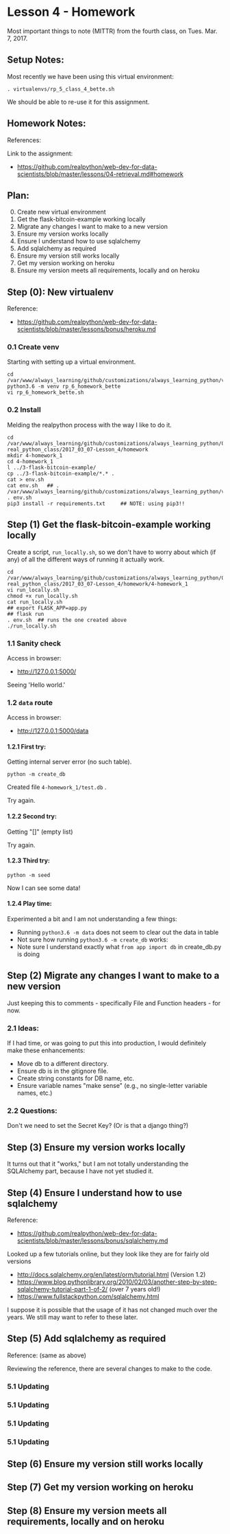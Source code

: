 
# Lesson 4 - Homework

Most important things to note (MITTR) from the fourth class, on Tues. Mar. 7, 2017.

## Setup Notes:

Most recently we have been using this virtual environment:

```
. virtualenvs/rp_5_class_4_bette.sh
```

We should be able to re-use it for this assignment.

## Homework Notes:

References:

Link to the assignment:

- https://github.com/realpython/web-dev-for-data-scientists/blob/master/lessons/04-retrieval.md#homework

## Plan:

0. Create new virtual environment
1. Get the flask-bitcoin-example working locally
2. Migrate any changes I want to make to a new version
3. Ensure my version works locally
4. Ensure I understand how to use sqlalchemy
5. Add sqlalchemy as required
6. Ensure my version still works locally
7. Get my version working on heroku
8. Ensure my version meets all requirements, locally and on heroku

## Step (0): New virtualenv

Reference:

* https://github.com/realpython/web-dev-for-data-scientists/blob/master/lessons/bonus/heroku.md

### 0.1 Create venv

Starting with setting up a virtual environment.

```
cd /var/www/always_learning/github/customizations/always_learning_python/virtualenvs
python3.6 -m venv rp_6_homework_bette
vi rp_6_homework_bette.sh
```

### 0.2 Install

Melding the realpython process with the way I like to do it.

```
cd /var/www/always_learning/github/customizations/always_learning_python/08-real_python_class/2017_03_07-Lesson_4/homework
mkdir 4-homework_1
cd 4-homework_1
l ../3-flask-bitcoin-example/
cp ../3-flask-bitcoin-example/*.* .
cat > env.sh
cat env.sh   ## . /var/www/always_learning/github/customizations/always_learning_python/virtualenvs/rp_6_homework_bette.sh
. env.sh
pip3 install -r requirements.txt     ## NOTE: using pip3!!
```

## Step (1) Get the flask-bitcoin-example working locally

Create a script, `run_locally.sh`, so we don't have to worry about which (if any) of all the different ways of running it actually work.

```
cd /var/www/always_learning/github/customizations/always_learning_python/08-real_python_class/2017_03_07-Lesson_4/homework/4-homework_1
vi run_locally.sh
chmod +x run_locally.sh
cat run_locally.sh
## export FLASK_APP=app.py
## flask run
. env.sh  ## runs the one created above
./run_locally.sh
```

### 1.1 Sanity check

Access in browser:

- http://127.0.0.1:5000/

Seeing 'Hello world.'

### 1.2 `data` route

Access in browser:

- http://127.0.0.1:5000/data

#### 1.2.1 First try:

Getting internal server error (no such table).

```
python -m create_db
```

Created file `4-homework_1/test.db` .

Try again.

#### 1.2.2 Second try:

Getting "[]" (empty list)

Try again.

#### 1.2.3 Third try:

```
python -m seed
```

Now I can see some data!

#### 1.2.4 Play time:

Experimented a bit and I am not understanding a few things:

- Running `python3.6 -m data` does not seem to clear out the data in table
- Not sure how running `python3.6 -m create_db` works:
- Note sure I understand exactly what `from app import db` in create_db.py is doing

## Step (2) Migrate any changes I want to make to a new version

Just keeping this to comments - specifically File and Function headers - for now.

### 2.1 Ideas:

If I had time, or was going to put this into production, I would definitely make these enhancements:

- Move db to a different directory.
- Ensure db is in the gitignore file.
- Create string constants for DB name, etc.
- Ensure variable names "make sense" (e.g., no single-letter variable names, etc.)

### 2.2 Questions:

Don't we need to set the Secret Key?  (Or is that a django thing?)

## Step (3) Ensure my version works locally

It turns out that it "works," but I am not totally understanding the SQLAlchemy part, because I have not yet studied it.

## Step (4) Ensure I understand how to use sqlalchemy

Reference:

- https://github.com/realpython/web-dev-for-data-scientists/blob/master/lessons/bonus/sqlalchemy.md

Looked up a few tutorials online, but they look like they are for fairly old versions

- http://docs.sqlalchemy.org/en/latest/orm/tutorial.html (Version 1.2)
- https://www.blog.pythonlibrary.org/2010/02/03/another-step-by-step-sqlalchemy-tutorial-part-1-of-2/ (over 7 years old!)
- https://www.fullstackpython.com/sqlalchemy.html

I suppose it is possible that the usage of it has not changed much over the years.
We still may want to refer to these later.

## Step (5) Add sqlalchemy as required

Reference: (same as above)

Reviewing the reference, there are several changes to make to the code.

### 5.1 Updating


### 5.1 Updating


### 5.1 Updating


### 5.1 Updating


## Step (6) Ensure my version still works locally

## Step (7) Get my version working on heroku

## Step (8) Ensure my version meets all requirements, locally and on heroku
